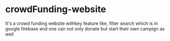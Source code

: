 # crowdFunding-website
It's a crowd funding website withkey feature like, filter search which is in google firebase and one can not only donate but start their own campign as well
